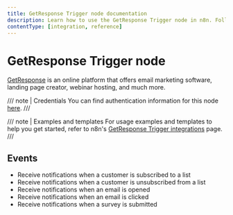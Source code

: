 ```yaml
---
title: GetResponse Trigger node documentation
description: Learn how to use the GetResponse Trigger node in n8n. Follow technical documentation to integrate GetResponse Trigger node into your workflows.
contentType: [integration, reference]
---
```


# GetResponse Trigger node

[GetResponse](https://www.getresponse.com/) is an online platform that offers email marketing software, landing page creator, webinar hosting, and much more.

/// note | Credentials
You can find authentication information for this node [here](/integrations/builtin/credentials/getresponse.md).
///

///  note  | Examples and templates
For usage examples and templates to help you get started, refer to n8n's [GetResponse Trigger integrations](https://n8n.io/integrations/getresponse-trigger/) page.
///

## Events

- Receive notifications when a customer is subscribed to a list
- Receive notifications when a customer is unsubscribed from a list
- Receive notifications when an email is opened
- Receive notifications when an email is clicked
- Receive notifications when a survey is submitted

